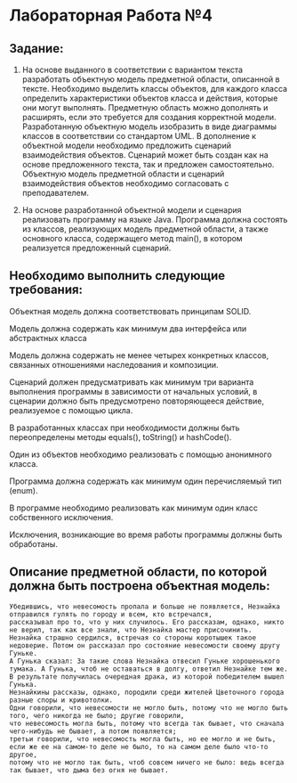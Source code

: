 # Лабораторная Работа №4 
## Задание:
1. На основе выданного в соответствии с вариантом текста разработать объектную модель предметной области, описанной в тексте. Необходимо выделить классы объектов, для каждого класса определить характеристики объектов класса и действия, которые они могут выполнять. Предметную область можно дополнять и расширять, если это требуется для создания корректной модели. Разработанную объектную модель изобразить в виде диаграммы классов в соответствии со стандартом UML. В дополнение к объектной модели необходимо предложить сценарий взаимодействия объектов. Сценарий может быть создан как на основе предложенного текста, так и предложен самостоятельно. Объектную модель предметной области и сценарий взаимодействия объектов необходимо согласовать с преподавателем.

2. На основе разработанной объектной модели и сценария реализовать программу на языке Java. Программа должна состоять из классов, реализующих модель предметной области, а также основного класса, содержащего метод main(), в котором реализуется предложенный сценарий.

## Необходимо выполнить следующие требования:

Объектная модель должна соответствовать принципам SOLID.

Модель должна содержать как минимум два интерфейса или абстрактных класса

Модель должна содержать не менее четырех конкретных классов, связанных отношениями наследования и композиции.

Сценарий должен предусматривать как минимум три варианта выполнения программы в зависимости от начальных условий, в сценарии должно быть предусмотрено повторяющееся действие, реализуемое с помощью цикла.

В разработанных классах при необходимости должны быть переопределены методы equals(), toString() и hashCode().

Один из объектов необходимо реализовать с помощью анонимного класса.

Программа должна содержать как минимум один перечисляемый тип (enum).

В программе необходимо реализовать как минимум один класс собственного исключения.

Исключения, возникающие во время работы программы должны быть обработаны.

## Описание предметной области, по которой должна быть построена объектная модель:
```
Убедившись, что невесомость пропала и больше не появляется, Незнайка отправился гулять по городу и всем, кто встречался, 
рассказывал про то, что у них случилось. Его рассказам, однако, никто не верил, так как все знали, что Незнайка мастер присочинить. 
Незнайка страшно сердился, встречая со стороны коротышек такое недоверие. Потом он рассказал про состояние невесомости своему другу Гуньке. 
А Гунька сказал: За такие слова Незнайка отвесил Гуньке хорошенького тумака. А Гунька, чтоб не оставаться в долгу, ответил Незнайке тем же. 
В результате получилась очередная драка, из которой победителем вышел Гунька. 
Незнайкины рассказы, однако, породили среди жителей Цветочного города разные споры и кривотолки. 
Одни говорили, что невесомости не могло быть, потому что не могло быть того, чего никогда не было; другие говорили, 
что невесомость могла быть, потому что всегда так бывает, что сначала чего-нибудь не бывает, а потом появляется; 
третьи говорили, что невесомость могла быть, но ее могло и не быть, если же ее на самом-то деле не было, то на самом деле было что-то другое, 
потому что не могло так быть, чтоб совсем ничего не было: ведь всегда так бывает, что дыма без огня не бывает.
```
